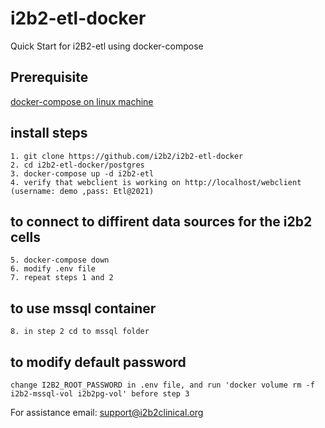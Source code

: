 # i2b2-etl-docker
Quick Start for i2B2-etl using docker-compose

## Prerequisite 
    
[docker-compose on linux machine](prerequisites.md) 

## install steps
    1. git clone https://github.com/i2b2/i2b2-etl-docker
    2. cd i2b2-etl-docker/postgres
    3. docker-compose up -d i2b2-etl
    4. verify that webclient is working on http://localhost/webclient (username: demo ,pass: Etl@2021)
    
## to connect to diffirent data sources for the i2b2 cells
    5. docker-compose down
    6. modify .env file
    7. repeat steps 1 and 2 
    
## to use mssql container
    8. in step 2 cd to mssql folder

## to modify default password
    change I2B2_ROOT_PASSWORD in .env file, and run 'docker volume rm -f i2b2-mssql-vol i2b2pg-vol' before step 3

For assistance email: support@i2b2clinical.org
